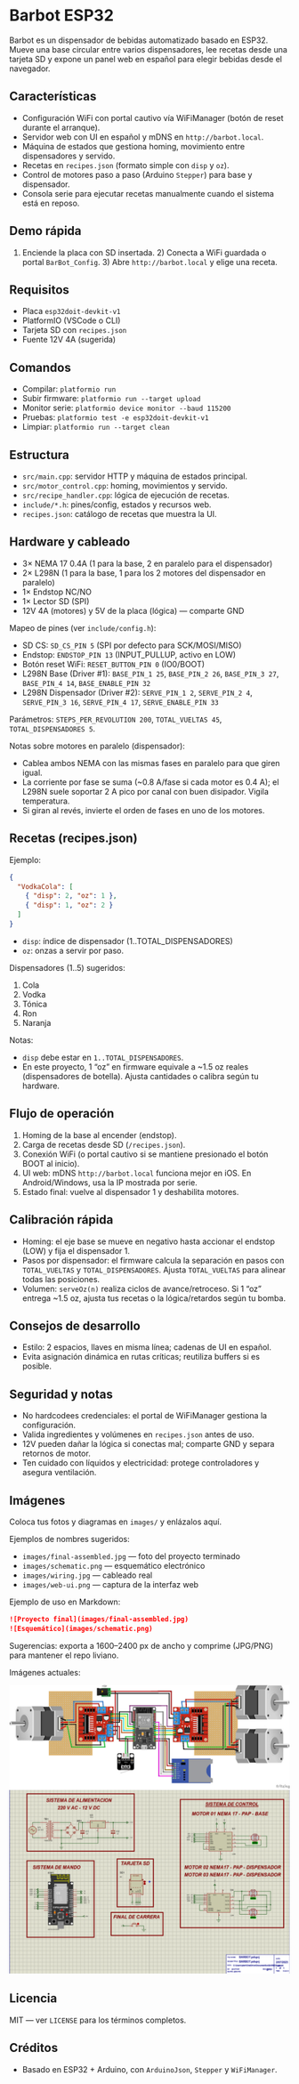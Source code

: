 # Barbot ESP32

Barbot es un dispensador de bebidas automatizado basado en ESP32. Mueve una base circular entre varios dispensadores, lee recetas desde una tarjeta SD y expone un panel web en español para elegir bebidas desde el navegador.

## Características

- Configuración WiFi con portal cautivo vía WiFiManager (botón de reset durante el arranque).
- Servidor web con UI en español y mDNS en `http://barbot.local`.
- Máquina de estados que gestiona homing, movimiento entre dispensadores y servido.
- Recetas en `recipes.json` (formato simple con `disp` y `oz`).
- Control de motores paso a paso (Arduino `Stepper`) para base y dispensador.
- Consola serie para ejecutar recetas manualmente cuando el sistema está en reposo.

## Demo rápida

1) Enciende la placa con SD insertada. 2) Conecta a WiFi guardada o portal `BarBot_Config`. 3) Abre `http://barbot.local` y elige una receta.

## Requisitos

- Placa `esp32doit-devkit-v1`
- PlatformIO (VSCode o CLI)
- Tarjeta SD con `recipes.json`
- Fuente 12V 4A (sugerida)

## Comandos

- Compilar: `platformio run`
- Subir firmware: `platformio run --target upload`
- Monitor serie: `platformio device monitor --baud 115200`
- Pruebas: `platformio test -e esp32doit-devkit-v1`
- Limpiar: `platformio run --target clean`

## Estructura

- `src/main.cpp`: servidor HTTP y máquina de estados principal.
- `src/motor_control.cpp`: homing, movimientos y servido.
- `src/recipe_handler.cpp`: lógica de ejecución de recetas.
- `include/*.h`: pines/config, estados y recursos web.
- `recipes.json`: catálogo de recetas que muestra la UI.

## Hardware y cableado

- 3× NEMA 17 0.4A (1 para la base, 2 en paralelo para el dispensador)
- 2× L298N (1 para la base, 1 para los 2 motores del dispensador en paralelo)
- 1× Endstop NC/NO
- 1× Lector SD (SPI)
- 12V 4A (motores) y 5V de la placa (lógica) — comparte GND

Mapeo de pines (ver `include/config.h`):

- SD CS: `SD_CS_PIN 5` (SPI por defecto para SCK/MOSI/MISO)
- Endstop: `ENDSTOP_PIN 13` (INPUT_PULLUP, activo en LOW)
- Botón reset WiFi: `RESET_BUTTON_PIN 0` (IO0/BOOT)
- L298N Base (Driver #1): `BASE_PIN_1 25`, `BASE_PIN_2 26`, `BASE_PIN_3 27`, `BASE_PIN_4 14`, `BASE_ENABLE_PIN 32`
- L298N Dispensador (Driver #2): `SERVE_PIN_1 2`, `SERVE_PIN_2 4`, `SERVE_PIN_3 16`, `SERVE_PIN_4 17`, `SERVE_ENABLE_PIN 33`

Parámetros: `STEPS_PER_REVOLUTION 200`, `TOTAL_VUELTAS 45`, `TOTAL_DISPENSADORES 5`.

Notas sobre motores en paralelo (dispensador):

- Cablea ambos NEMA con las mismas fases en paralelo para que giren igual.
- La corriente por fase se suma (~0.8 A/fase si cada motor es 0.4 A); el L298N suele soportar 2 A pico por canal con buen disipador. Vigila temperatura.
- Si giran al revés, invierte el orden de fases en uno de los motores.

## Recetas (recipes.json)

Ejemplo:

```json
{
  "VodkaCola": [
    { "disp": 2, "oz": 1 },
    { "disp": 1, "oz": 2 }
  ]
}
```

- `disp`: índice de dispensador (1..TOTAL_DISPENSADORES)
- `oz`: onzas a servir por paso.

Dispensadores (1..5) sugeridos:

1. Cola
2. Vodka
3. Tónica
4. Ron
5. Naranja

Notas:

- `disp` debe estar en `1..TOTAL_DISPENSADORES`.
- En este proyecto, 1 “oz” en firmware equivale a ~1.5 oz reales (dispensadores de botella). Ajusta cantidades o calibra según tu hardware.

## Flujo de operación

1. Homing de la base al encender (endstop).
2. Carga de recetas desde SD (`/recipes.json`).
3. Conexión WiFi (o portal cautivo si se mantiene presionado el botón BOOT al inicio).
4. UI web: mDNS `http://barbot.local` funciona mejor en iOS. En Android/Windows, usa la IP mostrada por serie.
5. Estado final: vuelve al dispensador 1 y deshabilita motores.

## Calibración rápida

- Homing: el eje base se mueve en negativo hasta accionar el endstop (LOW) y fija el dispensador 1.
- Pasos por dispensador: el firmware calcula la separación en pasos con `TOTAL_VUELTAS` y `TOTAL_DISPENSADORES`. Ajusta `TOTAL_VUELTAS` para alinear todas las posiciones.
- Volumen: `serveOz(n)` realiza ciclos de avance/retroceso. Si 1 “oz” entrega ~1.5 oz, ajusta tus recetas o la lógica/retardos según tu bomba.

## Consejos de desarrollo

- Estilo: 2 espacios, llaves en misma línea; cadenas de UI en español.
- Evita asignación dinámica en rutas críticas; reutiliza buffers si es posible.

## Seguridad y notas

- No hardcodees credenciales: el portal de WiFiManager gestiona la configuración.
- Valida ingredientes y volúmenes en `recipes.json` antes de uso.
- 12V pueden dañar la lógica si conectas mal; comparte GND y separa retornos de motor.
- Ten cuidado con líquidos y electricidad: protege controladores y asegura ventilación.

## Imágenes

Coloca tus fotos y diagramas en `images/` y enlázalos aquí.

Ejemplos de nombres sugeridos:

- `images/final-assembled.jpg` — foto del proyecto terminado
- `images/schematic.png` — esquemático electrónico
- `images/wiring.jpg` — cableado real
- `images/web-ui.png` — captura de la interfaz web

Ejemplo de uso en Markdown:

```md
![Proyecto final](images/final-assembled.jpg)
![Esquemático](images/schematic.png)
```

Sugerencias: exporta a 1600–2400 px de ancho y comprime (JPG/PNG) para mantener el repo liviano.

Imágenes actuales:

![Esquemático eléctrico](images/electric-squematic.jpeg)
![Esquemático electrónico](images/eletronic-squematic.png)

## Licencia

MIT — ver `LICENSE` para los términos completos.

## Créditos

- Basado en ESP32 + Arduino, con `ArduinoJson`, `Stepper` y `WiFiManager`.
